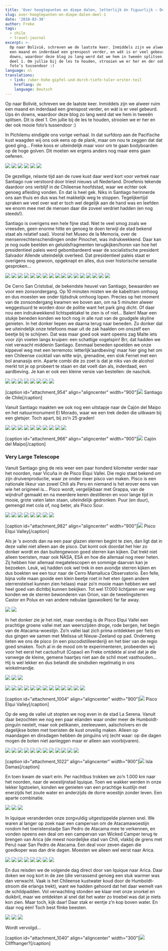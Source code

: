 ```yaml
---
title: 'Over hoogtepunten en diepe dalen, letterlijk én figuurlijk – Deel 1'
slug: over-hoogtepunten-en-diepe-dalen-deel-1
date: '2018-03-30'
author: Freke
tags:
  - chile
  - travel-journal
excerpt: >-
  Op naar Bolivië, schreven we de laatste keer. Inmiddels zijn we alweer ruim
  een maand en inderdaad een grenspost verder, en wát is er veel gebeurd. Ups én
  downs, waardoor deze blog zo lang werd dat we hem in tweeën splitsen. Dit is
  deel 1. Om jullie bij de les te houden, strooien we er her en der ook mooie
  foto’s tussendoor :)
language: nl
translations:
  - link: /uber-hohe-gipfel-und-durch-tiefe-taler-erster-teil
    hreflang: de
    language: Deutsch
---
```


Op naar Bolivië, schreven we de laatste keer. Inmiddels zijn we alweer ruim een maand en inderdaad een grenspost verder, en wát is er veel gebeurd. Ups én downs, waardoor deze blog zo lang werd dat we hem in tweeën splitsen. Dit is deel 1. Om jullie bij de les te houden, strooien we er her en der ook mooie foto’s tussendoor :)

In Pichilemu eindigde ons vorige verhaal. In dat surfdorp aan de Pacifische kust waagden wij ons ook eens op de plank, maar om nou te zeggen dat dat goed ging… Freke koos er uiteindelijk maar voor om te gaan bodyboarden op de hoge golven. Dit moeten we ergens anders nog maar eens gaan oefenen.

![](images/P2170004.jpg)
![](images/P2170012.jpg)
![](images/IMG_20180218_140854.jpg)
![](images/DSC_0638.jpg)
![](images/GOPR5571.jpg)
![](images/IMG_20180218_231507.jpg)

De gezellige, relaxte tijd aan de ruwe kust daar werd kort voor vertrek naar Santiago ruw verstoord door triest nieuws uit Nederland. Droefenis tekende daardoor ons verblijf in de Chileense hoofdstad, waar we echter ook genoeg afleiding vonden. En dat is heel gek. Niks in Santiago herinnerde ons aan thuis en dus was het makkelijk weg te stoppen. Tegelijkertijd spraken we veel over wat er toch wel degelijk aan de hand was en leefden we enorm mee met de mensen daar die zoveel verdriet hadden (en nog steeds!).

Santiago is overigens een hele fijne stad. Niet te veel smog zoals we vreesden, geen enorme hitte en genoeg te doen terwijl de stad bekend staat als relatief saai). Vooral het Museo de la Memoria, over de mensenrechtenschendingen onder Pinochet, was indrukwekkend. Daar kan je nog oude beelden en geluidsfragmenten terugkijken/horen van hoe het presidentieel paleis werd gebombardeerd waar de socialistische president Salvador Allende uiteindelijk overleed. Dat presidentieel paleis staat er overigens nog gewoon, opgeknapt en alles, dus over historische sensatie gesproken…

![](images/P2200018.jpg)
![](images/P2200020.jpg)
![](images/P2200030.jpg)
![](images/P2200013.jpg)
![](images/P2200014.jpg)
![](images/P2200025.jpg)
![](images/P2200032.jpg)
![](images/P2200035.jpg)
![](images/P2200039.jpg)
![](images/P2200036.jpg)
![](images/P2200038.jpg)
![](images/P2200043-1.jpg)
![](images/P2200046.jpg)
![](images/P2210048.jpg)
![](images/P2210049.jpg)
![](images/P2200024.jpg)
![](images/P2200022.jpg)

De Cerro San Cristobal, de bekendste heuvel van Santiago, bewaarden we voor een zonsondergang. Op 10 minuten misten we de kabeltram omhoog en dus moesten we onder tijdsdruk omhoog lopen. Precies op het moment van de zonsondergang kwamen we boven aan, om na 5 minuten alweer weggestuurd te worden door de politie want het park ging dicht. Of daar nou een indrukwekkend lichtspektakel te zien is of niet… Balen! Maar een stukje beneden konden we toch nog in alle rust van de goudgele skyline genieten. In het donker liepen we daarna terug naar beneden. Zo donker dat we uiteindelijk onze telefoons maar uit de zak haalden om onszelf een beetje bij te schijnen. Dat was maar goed ook want opeens zag Malte iets voor zijn voeten langs kruipen: een schattige vogelspin! Brr, dat hadden we niet verwacht middenin Santiago. Eenmaal beneden spoelden we onze kippevel weg met een terremoto: letterlijk’aardbeving’ maar hier ging het om een Chileense cocktail van witte wijn, grenadine, een slok Fernet met een bol ananasijs erin. Aparte combi die zo zoet is dat je niks van de alcohol merkt tot je op probeert te staan en dat voelt dan als, inderdaad, een aardbeving. Je kan er ook een kleine versie van bestellen: de naschok.

![](images/P2230144.jpg)
![](images/P2230143.jpg)
![](images/P2230123-P2230130.jpg)
![](images/P2230152.jpg)
![](images/P2230153-P2230157.jpg)
![](images/P2230159.jpg)
![](images/P2230161.jpg)
![](images/DSC_0652-01.jpeg)

\[caption id="attachment\_954" align="aligncenter" width="900"\]![](images/P2230132-P2230136-1024x445.jpg) Santiago de Chile\[/caption\]

Vanuit Santiago maakten we ook nog een uitstapje naar de Cajón del Maipo en het natuurmonument El Morado, waar we een trek deden die uitkwam bij een gletsjer. Toch apart, bij zo’n 25 graden!

![](images/P2220058.jpg)
![](images/IMG_20180222_120458.jpg)
![](images/P2220064.jpg)
![](images/P2220081.jpg)
![](images/P2220083-P2220089.jpg)
![](images/P2220098.jpg)
![](images/P2220099.jpg)
![](images/P2220102-P2220107.jpg)
![](images/P2220110.jpg)
![](images/P2220111-P2220115.jpg)

\[caption id="attachment\_966" align="aligncenter" width="900"\]![](images/P2220070-P2220075-1024x421.jpg) Cajón del Maipo\[/caption\]

### Very Large Telescope

Vanuit Santiago ging de reis weer een paar honderd kilometer verder naar het noorden, naar Vicuña in de Pisco Elqui Vallei. Die regio staat bekend om zijn druivenproductie, waar ze onder meer pisco van maken. Pisco is een nationale likeur van zowel Chili als Peru en niemand is het erover eens van wie het origineel is… Pisco wordt, vergelijkbaar met Grappa, van de wijndruif gemaakt en na meerdere keren destilleren en voor lange tijd in mooie, grote vaten laten staan, uiteindelijk gedronken. Puur (en duur), gemengd met cola of, nog beter, als Pisco Sour.

![](images/DSC_0666-01.jpeg)
![](images/P2260185.jpg)
![](images/P2260186.jpg)
![](images/P2260187.jpg)
![](images/P2260193.jpg)
![](images/P2260188.jpg)
![](images/IMG_20180226_133350.jpg)
![](images/P2260209.jpg)

\[caption id="attachment\_982" align="aligncenter" width="900"\]![](images/P2260175-P2260181-1024x456.jpg) Pisco Elqui Valley\[/caption\]

Als je ‘s avonds dan na een paar glazen sterren begint te zien, dan ligt dat in deze vallei niet alleen aan de pisco. Dat komt ook doordat het hier zo donker wordt en dan buitengewoon goed sterren kan kijken. Dat trekt niet alleen toeristen, maar ook NASA, ESA en hoe die allemaal nog meer heten. Zij hebben hier allemaal megatelescopen en sommige daarvan kan je bezoeken. Leuk, wij hadden ook wel trek in een avondje sterren kijken en dus boekten we een tour naar de Cerro Mamalluca Observatorio. Een felle, bijna volle maan gooide een klein beetje roet in het eten (geen andere sterrenstelsel kunnen zien helaas) maar zo’n mooie maan hebben we wel heel goed van dichtbij kunnen bekijken. Tot wel 17.000 lichtjaren ver weg konden we de sterren bewonderen van Orion, van de tweelingsterren Castor en Polux en van andere nebulae (gaswolken) far far away.

![](images/P2250171.jpg)
![](images/IMG_20180225_224220.jpg)

In het donker zie je het niet, maar overdag is de Pisco Elqui Vallei een prachtige groene vallei met aan weerszijden droge, rode bergen, het begin van de Atacama-woestijn. Zo’n vallei laat zich prima ontdekken per fiets en dus gingen we samen met Melissa uit Nieuw-Zeeland op pad. Onderweg lieten we ons de pisco (in een piscodistilleerderij) en het bier van de regio goed smaken. Toch al in de mood om te experimenteren, probeerden wij voor het eerst het cactusfruit (Copao) en Freke ontdekte al snel dat je die vanwege de kleine, gemene haartjes niet aan de schil moet vasthouden… Hij is wel lekker en dus belandt die sindsdien regelmatig in ons winkelmandje.

![](images/DSC_0656-01.jpeg)
![](images/IMG_20180226_220600.jpg)
![](images/P2270233.jpg)

![](images/DSC_0666-01-1.jpeg)
![](images/P2260184.jpg)
![](images/IMG_20180226_115022.jpg)
![](images/P2260174.jpg)
![](images/IMG_20180226_141102.jpg)
![](images/IMG_20180226_151636.jpg)
![](images/IMG_20180226_164048.jpg)
![](images/IMG_20180226_170119.jpg)
![](images/P2260205.jpg)
![](images/P2260207.jpg)
![](images/P2260197-P2260203.jpg)
![](images/P2270222-P2270228.jpg)
![](images/P2270232.jpg)

\[caption id="attachment\_1004" align="aligncenter" width="900"\]![](images/P2270212-P2270217-1024x515.jpg) Pisco Elqui Valley\[/caption\]

Op de weg de vallei uit stopten we nog even in de stad La Serena. Vanuit daar bezochten we nog een paar eilanden waar onder meer de Humboldt-pinguïn nestelt, maar ook pelikanen, zeeleeuwen, aalscholvers en de dagelijkse boten met toeristen de kust onveilig maken. Alleen op maandagen en dinsdagen hebben de pinguïns vrij (echt waar: op die dagen mogen de boten niet aanleggen maar er alleen aan voorbijvaren).

![](images/P2280244.jpg)
![](images/P2280303.jpg)
![](images/P2280311.jpg)
![](images/P2280284.jpg)
![](images/P2280264.jpg)
![](images/P2280296.jpg)
![](images/P2280285.jpg)
![](images/P2280299.jpg)
![](images/P2280307.jpg)
![](images/P2280320.jpg)
![](images/P2280315.jpg)
![](images/P2280323.jpg)

\[caption id="attachment\_1022" align="aligncenter" width="900"\]![](images/P2280331-P2280337-1024x433.jpg) Isla Damas\[/caption\]

En toen kwam de vaart erin. Per nachtbus trokken we zo’n 1.000 km naar het noorden, naar de woestijnstad Iquique. Toen we wakker werden in onze lekker ligstoelen, konden we genieten van een prachtige kustlijn met enerzijds het zoute water en anderzijds de dorre woestijn zonder leven. Een aparte combinatie.

![](images/IMG_20180301_092032.jpg)
![](images/IMG_20180302_122406_1.jpg)
![](images/IMG_20180302_110219.jpg)

In Iquique veranderden onze zorgvuldig uitgestippelde plannen snel. We waren al langer op zoek naar een campervan om de Atacamawoestijn rondom het toeristenstadje San Pedro de Atacama mee te verkennen, en vonden opeens een deal om een campervan van Wicked Camper terug te brengen van Arica (de meest noordelijke stad van Chili, vlakbij de grens met Peru) naar San Pedro de Atacama. Een deal voor zeven dagen die goedkoper was dan drie dagen. Moesten we alleen wel eerst naar Arica.

![](images/P3020396.jpg)
![](images/P3020393.jpg)
![](images/P3020394.jpg)
![](images/P3020397.jpg)
![](images/P3020398.jpg)
![](images/P3010347.jpg)
![](images/P3010353.jpg)
![](images/P3010388.jpg)

En dus reisden we de volgende dag direct door van Iquique naar Arica. Daar doken we nog kort in de zee (die verrassend genoeg een stuk warmer was dan verwacht. Vaak is het Chileense kustwater koud door de Humboldt-stroom die erlangs trekt), want we hadden gehoord dat het daar wemelt van de schildpadden. Vol verwachting stonden we klaar met onze snorkel en duikbril, maar we ontdekten al snel dat het water zo troebel was dat je niets kon zien. Maar toch, kijk daar! Daar stak er eentje z’n kop boven water. En daar nog één! Toch best flinke beesten.

![](images/IMG_20180302_175440.jpg)
![](images/IMG_20180302_183854.jpg)
![](images/GOPR5604.jpg)

Wordt vervolgd...

\[caption id="attachment\_1040" align="aligncenter" width="300"\]![](images/P3030421-300x200.jpg) Cliffhanger?\[/caption\]
